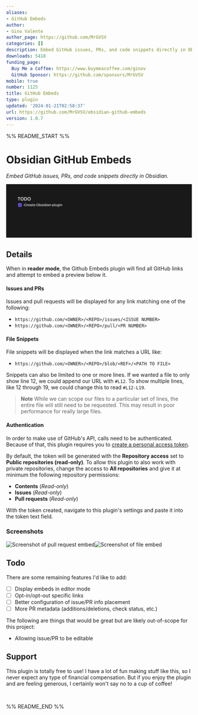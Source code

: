```yaml
---
aliases:
- GitHub Embeds
author:
- Gino Valente
author_page: https://github.com/MrGVSV
categories: []
description: Embed GitHub issues, PRs, and code snippets directly in Obsidian.
downloads: 5418
funding_page:
  Buy Me a Coffee: https://www.buymeacoffee.com/ginov
  GitHub Sponsor: https://github.com/sponsors/MrGVSV
mobile: true
number: 1125
title: GitHub Embeds
type: plugin
updated: '2024-01-21T02:58:37'
url: https://github.com/MrGVSV/obsidian-github-embeds
version: 1.0.7
---
```


%% README_START %%

# Obsidian GitHub Embeds

*Embed GitHub issues, PRs, and code snippets directly in Obsidian.*

![Demo GIF](https://raw.githubusercontent.com/MrGVSV/obsidian-github-embeds/HEAD/screenshots/github-embeds-demo.gif)

## Details

When in **reader mode**, the Github Embeds plugin will find all GitHub links and attempt to embed a preview below it.

#### Issues and PRs

Issues and pull requests will be displayed for any link matching one of the following:

- `https://github.com/<OWNER>/<REPO>/issues/<ISSUE NUMBER>`
- `https://github.com/<OWNER>/<REPO>/pull/<PR NUMBER>`

#### File Snippets

File snippets will be displayed when the link matches a URL like:

- `https://github.com/<OWNER>/<REPO>/blob/<REF>/<PATH TO FILE>`

Snippets can also be limited to one or more lines. If we wanted a file to only show line 12, we could append our URL with `#L12`. To show multiple lines, like 12 through 19, we could change this to read `#L12-L19`.

> **Note**
> While we can scope our files to a particular set of lines, the entire file will still need to be requested. This may result in poor performance for really large files.

#### Authentication

In order to make use of GitHub's API, calls need to be authenticated. Because of that, this plugin requires you to [create a personal access token](https://github.com/settings/tokens?type=beta).

By default, the token will be generated with the **Repository access** set to **Public repositories (read-only)**. To allow this plugin to also work with private repositories, change the access to **All repositories** and give it at minimum the following repository permissions:

- **Contents** (*Read-only*)
- **Issues** (*Read-only*)
- **Pull requests** (*Read-only*)

With the token created, navigate to this plugin's settings and paste it into the token text field.

### Screenshots

<img alt="Screenshot of pull request embed" src="./screenshots/pr-screenshot.png" width="50%" /><img alt="Screenshot of file embed" src="./screenshots/file-screenshot.png" width="50%" />

## Todo

There are some remaining features I'd like to add:

- [ ] Display embeds in editor mode
- [ ] Opt-in/opt-out specific links
- [ ] Better configuration of issue/PR info placement
- [ ] More PR metadata (additions/deletions, check status, etc.)

The following are things that would be great but are likely out-of-scope for this project:

- Allowing issue/PR to be editable

## Support

This plugin is totally free to use! I have a lot of fun making stuff like this, so I never expect any type of financial compensation. But if you enjoy the plugin and are feeling generous, I certainly won't say no to a cup of coffee!

<a href="https://www.buymeacoffee.com/ginov">
   <img alt="" src="https://img.buymeacoffee.com/button-api/?text=Buy me a coffee&emoji=&slug=ginov&button_colour=FF5F5F&font_colour=ffffff&font_family=Cookie&outline_colour=000000&coffee_colour=FFDD00" />
</a>


%% README_END %%